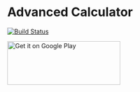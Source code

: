 # Advanced Calculator

[![Build Status](https://travis-ci.org/guliash/calculator.svg?branch=master)](https://travis-ci.org/guliash/calculator)


[<img src='https://play.google.com/intl/en_us/badges/images/generic/en_badge_web_generic.png' alt='Get it on Google Play' height='100px' width='258px'>](https://play.google.com/store/apps/details?id=com.guliash.calculator&utm_source=global_co&utm_medium=prtnr&utm_content=Mar2515&utm_campaign=PartBadge&pcampaignid=MKT-Other-global-all-co-prtnr-py-PartBadge-Mar2515-1)
